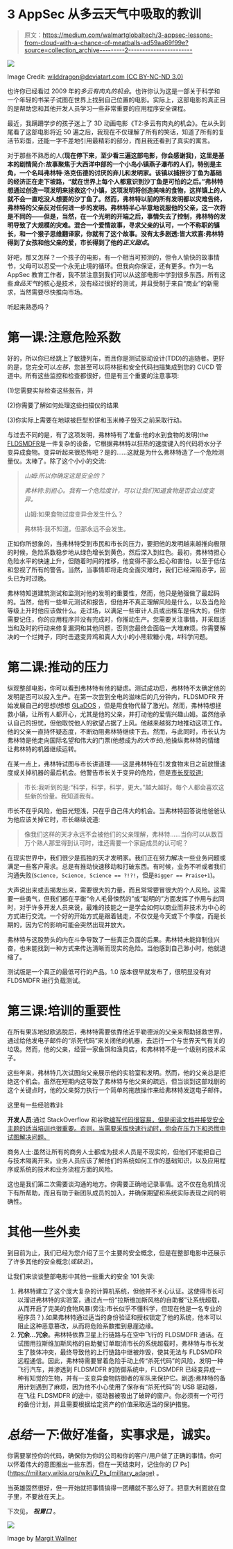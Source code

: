 # 3 AppSec 从多云天气中吸取的教训

> 原文：<https://medium.com/walmartglobaltech/3-appsec-lessons-from-cloud-with-a-chance-of-meatballs-ad59aa69f99e?source=collection_archive---------2----------------------->

![](img/9a22ee1d75d0df4376f9952e82f05efe.png)

Image Credit: [wilddragon@deviatart.com (CC BY-NC-ND 3.0)](https://www.deviantart.com/wildragon/art/Flint-Lockwood-621049252)

也许你已经看过 2009 年的*多云有肉丸的机会*。也许你认为这是一部关于科学和一个年轻的书呆子试图在世界上找到自己位置的电影。实际上，这部电影的真正目的是帮助您和其他开发人员学习一些非常重要的应用程序安全课程。

最近，我蹒跚学步的孩子迷上了 3D 动画电影《T2:多云有肉丸的机会》。在从头到尾看了这部电影将近 50 遍之后，我现在不仅理解了所有的笑话，知道了所有的复活节彩蛋，还能一字不差地引用最精彩的部分，而且我还看到了真实的寓言。

对于那些不熟悉的人(**现在停下来，至少看三遍这部电影，你会感谢我)，这里是基本的剧情简介:故事聚焦于大西洋中部的一个小岛小镇燕子瀑布的人们，特别是主角，一个名叫弗林特·洛克伍德的讨厌的弃儿和发明家。该镇以捕捞沙丁鱼为基础的经济正在走下坡路，“就在世界上每个人都意识到沙丁鱼是可怕的之后。”弗林特想通过创造一项发明来拯救这个小镇，这项发明将创造美味的食物，这样镇上的人就不会一直吃没人想要的沙丁鱼了。然而，弗林特以前的所有发明都以灾难告终，弗林特的父亲反对任何进一步的发明。弗林特半心半意地说服他的父亲，这一次将是不同的——但是，当然，在一个光明的开端之后，事情失去了控制，弗林特的发明导致了大规模的灾难。混合一个爱情故事，寻求父亲的认可，一个不称职的镇长，和一个猴子思维翻译家，你就有了这个故事。没有太多剧透:皆大欢喜:弗林特得到了女孩和他父亲的爱，市长得到了他的*正义甜点*。**

好吧，那又怎样？一个孩子的电影，有一个相当可预测的，但令人愉快的故事情节，父母可以忍受一个永无止境的循环。但我向你保证，还有更多。作为一名 AppSec 教育工作者，我不禁注意到我们可以从这部电影中学到很多东西。所有这些*食品天气*的核心是技术，没有经过很好的测试，并且受制于来自“商业”的新需求，当然需要尽快推向市场。

听起来熟悉吗？

# 第一课:注意危险系数

好的，所以你已经跳上了敏捷列车，而且你是测试驱动设计(TDD)的追随者。更好的是，您完全可以*左移*，您甚至可以将林挺和安全代码扫描集成到您的 CI/CD 管道中。所有这些监控和检查都很好，但是有三个重要的注意事项:

(1)您需要实际检查这些报告，并

(2)你需要了解如何处理这些扫描仪的结果

(3)你实际上需要在地球被巨型煎饼和玉米棒子毁灭之前采取行动。

与过去不同的是，有了这项发明，弗林特有了准备:他的水到食物的发明(the [FLDSMDFR](https://cloudywithachanceofmeatballs.fandom.com/wiki/Flint_Lockwood_Diatonic_Super_Mutating_Dynamic_Food_Replicator_(FLDSMDFR) )是一件复杂的设备，它根据弗林特以狂热的速度键入的代码将水分子变异成食物。变异听起来很恐怖吧？是的……这就是为什么弗林特造了一个危险测量仪。太棒了。除了这个小小的交流:

> *山姆:所以你确定这是安全的？*
> 
> *弗林特:别担心。我有一个危险度计，可以让我们知道食物是否会过度变异。*
> 
> 山姆:如果食物过度变异会发生什么？
> 
> 弗林特:我不知道。但那永远不会发生。

正如你所想象的，当弗林特受到市民和市长的压力，要把他的发明越来越推向极限的时候，危险系数稳步地从绿色增长到黄色，然后深入到红色。最初，弗林特担心危险水平的快速上升，但随着时间的推移，他变得不那么担心和害怕，以至于低估和忽视了所有的警告。当然，当事情即将走向全面灾难时，我们已经深陷赤字，回头已为时过晚。

弗林特知道建筑测试和监测对他的发明的重要性，然而，他只是勉强做了最起码的。当然，他有一些单元测试和报告，但他并不真正理解风险是什么，以及当危险等级上升时他应该做什么。走过场，以满足一些审计人员或出租车是伟大的，但你需要记住，你的应用程序并没有完成时，你推动生产。您需要关注事情，并采取适当和及时的行动来修复漏洞和其他问题，否则您最终会面临一大堆麻烦。你需要解决的一个烂摊子，同时击退变异鸡和真人大小的小熊软糖小鬼，#科学问题。

# 第二课:推动的压力

纵观整部电影，你可以看到弗林特有他的疑虑。测试成功后，弗林特不太确定他的发明是否可以投入生产。在第一次尝到全电的滋味后的几分钟内，FLDSMDFR 开始发展自己的思想(想想 [GLaDOS](https://en.wikipedia.org/wiki/Glados) ，但是用食物代替了激光)。然而，弗林特想拯救小镇，让所有人都开心，尤其是他的父亲，并打动他的爱情兴趣山姆。虽然他承认自己的担忧，但他取悦他人的欲望占据了上风。他越来越努力地推动这项工作。他的父亲一直持怀疑态度，不断劝阻弗林特继续下去。然而，与此同时，市长认为弗林特是他走向国际名望和伟大的门票(他想成为*的大市长*),他操纵弗林特的情绪让弗林特的机器继续运转。

在某一点上，弗林特试图与市长讲道理——这是弗林特在引发食物末日之前放慢速度或关掉机器的最后机会。他警告市长关于变异的危险，但是[市长反驳道:](https://www.youtube.com/watch?v=N8xRyeCQ5gk)

> 市长:我听到的是:“科学，科学，科学，更大。”越大越好。每个人都会喜欢这些新的份量。我知道我有。

市长不在乎风险，他目光短浅，只在乎自己伟大的机会。当弗林特回答说他爸爸认为他应该关掉它时，市长继续说道:

> 像我们这样的天才永远不会被他们的父亲理解，弗林特……当你可以从数百万个熟人那里得到认可时，谁还需要一个家庭成员的认可呢？

在现实世界中，我们很少是孤独的天才发明家。我们正在努力解决一些业务问题或满足一些客户需求。总是有推动快速移动和打破东西。有时候，业务不听或者我们沟通失败(`Science, Science, Science == ?!?!`，但是`Bigger == Praise+1`)。

大声说出来或去揭发出来，需要很大的力量，而且常常要冒很大的个人风险。这需要一些勇气，但我们都在平衡“令人毛骨悚然的”或“聪明的”方面发挥了作用与此同时，对于许多开发人员来说，最难的技能之一是学会如何以商业而非技术为中心的方式进行交流。一个好的开始方式是跟着钱走，不仅仅是今天或下个季度，而是长期的，因为它的影响可能会突然出现并放大。

弗林特与这股势头的内在斗争导致了一些真正负面的后果。弗林特未能抑制住兴奋，也未能找到一种方式来传达清晰而现实的危险。当他感到自己渺小时，他就退缩了。

测试版是一个真正的最低可行的产品。1.0 版本很早就发布了，很明显没有对 FLDSMDFR 进行负载测试。

# 第三课:培训的重要性

在所有果冻地狱欧逃脱后，弗林特需要依靠他近乎勒德派的父亲来帮助拯救世界，通过给他发电子邮件的“杀死代码”来关闭他的机器，去运行一个与世界天气有关的垃圾。然而，他的父亲，经营一家鱼饵和渔具店，和弗林特不是一个级别的技术呆子。

这些年来，弗林特几次试图向父亲展示他的实验室和发明。然而，他的父亲总是拒绝这个机会。虽然在短期内这导致了弗林特与他父亲的疏远，但当谈到这部戏剧的这个关键点时，他的父亲努力执行一个简单的拖放操作来给弗林特发送电子邮件。

这里有一些经验教训:

**开发人员**:通过 StackOverflow 和谷歌[编写代码很容易，但是阅读文档并接受安全主题的适当培训也很重要。否则，当需要采取快速行动时，你会在压力下和恐慌中试图解决问题。](https://github.com/gautamkrishnar/tcso)

商务人士:虽然让所有的商务人士都成为技术人员是不现实的，但他们不能把自己与技术隔离开来。业务人员应该了解他们的系统如何工作的基础知识，以及应用程序或系统的技术和业务流程方面的风险。

这也是我们第二次需要谈沟通的地方。你需要正确地记录事情。这不仅在危机情况下有所帮助，而且有助于新团队成员的加入，并确保期望和系统实际表现之间的明确性。

# 其他一些外卖

到目前为止，我们已经为您介绍了三个主要的安全概念，但是在整部电影中还展示了许多其他的安全概念(*或缺乏*)。

让我们来谈谈整部电影中其他一些重大的安全 101 失误:

1.  弗林特建立了这个庞大复杂的计算机系统，但他并不关心认证。这使得市长可以溜进弗林特的实验室，通过点一份“拉斯维加斯风格的自助餐”让系统超载，从而开启了完美的食物风暴(旁注:市长似乎不懂科学，但现在他是一名专业的程序员？).如果弗林特通过适当的身份验证和授权锁定了他的系统，他本可以阻止这种恶意篡改，从而将危险系数推到悬崖边缘。
2.  **冗余…冗余**。弗林特依靠卫星上行链路与在空中飞行的 FLDSMDFR 通话。在试图用拉斯维加斯风格的自助餐订单取消市长的系统超载时，弗林特与市长发生了肢体冲突，最终导致他的上行链路中继被炸毁，使其无法与 FLDSMDFR 远程通信。因此，弗林特需要冒着危险手动上传“杀死代码”的风险，发明一种飞行汽车，并渗透到 FLDSMDFR 的防御系统中，FLDSMDFR 已经变异成一种有知觉的生物，并有一支变异食物防御者的军队来保护它。剧透:弗林特的备用计划遇到了麻烦，因为他不小心使用了保存有“杀死代码”的 USB 驱动器，在飞往 FLDSMDFR 的途中，驱动器被吸出了破碎的窗户。你必须有一个可行的备份计划，并且需要根据给定资产的价值采取适当的保护措施。

# *总结一下*:做好准备，实事求是，诚实。

你需要掌控你的代码，确保你为你的公司和你的客户/用户做了正确的事情。你可以怀着伟大的意图推出一些东西，但在一天结束时，记住你的 [7 Ps](https://military.wikia.org/wiki/7_Ps_(military_adage) 。

当英雄固然很好，但一开始就把事情搞得一团糟就不那么好了。把意大利面放在盘子里，不要放在天上。

下次见， ***祝胃口*** 。

![](img/774923dde7f89ff63495fdae7e59bb98.png)

Image by [Margit Wallner](https://pixabay.com/users/wallner-974517/?utm_source=link-attribution&utm_medium=referral&utm_campaign=image&utm_content=5267300)